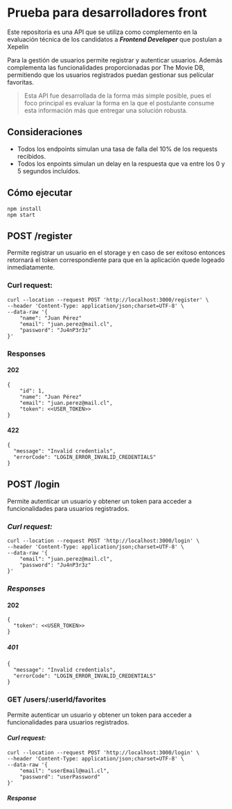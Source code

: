 # Prueba para desarrolladores front
Este repositoria es una API que se utiliza como complemento en la evaluación técnica de los candidatos  a ***Frontend Developer*** que postulan a Xepelin

Para la gestión de usuarios permite registrar y autenticar usuarios.
Además complementa las funcionalidades proporcionadas por The Movie DB, permitiendo que los usuarios registrados puedan gestionar sus películar favoritas.

> Esta API fue desarrollada de la forma más simple posible, pues el foco principal es evaluar la forma en la que el postulante consume esta información más que entregar una solución robusta.


## Consideraciones
- Todos los endpoints simulan una tasa de falla del 10% de los requests recibidos.
- Todos los enpoints simulan un delay en la respuesta que va entre los 0 y 5 segundos incluídos.

## Cómo ejecutar
```
npm install
npm start
```

## **POST** /register
Permite registrar un usuario en el storage y en caso de ser exitoso entonces retornará el token correspondiente para que en la aplicación quede logeado inmediatamente.

### Curl request:
```
curl --location --request POST 'http://localhost:3000/register' \
--header 'Content-Type: application/json;charset=UTF-8' \
--data-raw '{
    "name": "Juan Pérez"
    "email": "juan.perez@mail.cl",
    "password": "Ju4nP3r3z"
}'
```
### Responses
#### 202
```
{
    "id": 1,
    "name": "Juan Pérez"
    "email": "juan.perez@mail.cl",
    "token": <<USER_TOKEN>>
}
```
#### 422
```
{
  "message": "Invalid credentials",
  "errorCode": "LOGIN_ERROR_INVALID_CREDENTIALS"
}
```

## **POST** /login
Permite autenticar un usuario y obtener un token para acceder a funcionalidades 
para usuarios registrados.

### *Curl request:*
```
curl --location --request POST 'http://localhost:3000/login' \
--header 'Content-Type: application/json;charset=UTF-8' \
--data-raw '{
    "email": "juan.perez@mail.cl",
    "password": "Ju4nP3r3z"
}'
```

### *Responses*
#### 202
```
{
  "token": <<USER_TOKEN>>
}
```
##### 401
```
{
  "message": "Invalid credentials",
  "errorCode": "LOGIN_ERROR_INVALID_CREDENTIALS"
}
```

### **GET** /users/:userId/favorites

Permite autenticar un usuario y obtener un token para acceder a funcionalidades 
para usuarios registrados.

#### *Curl request:*
```
curl --location --request POST 'http://localhost:3000/login' \
--header 'Content-Type: application/json;charset=UTF-8' \
--data-raw '{
    "email": "userEmail@mail.cl",
    "password": "userPassword"
}'
```

#### *Response*

